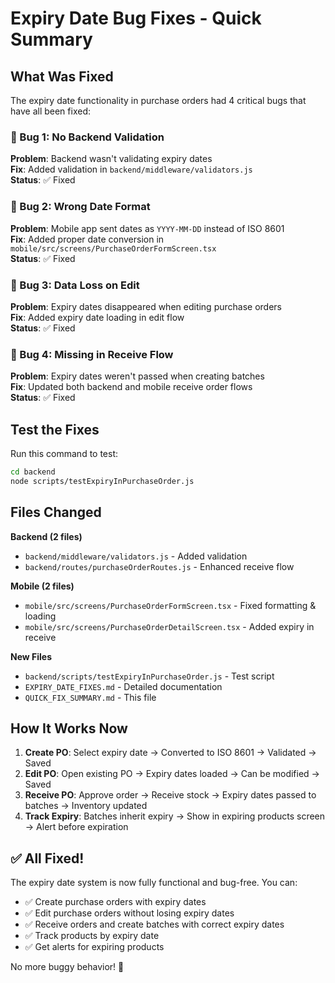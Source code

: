 # Expiry Date Bug Fixes - Quick Summary

## What Was Fixed

The expiry date functionality in purchase orders had 4 critical bugs that have all been fixed:

### 🐛 Bug 1: No Backend Validation
**Problem**: Backend wasn't validating expiry dates  
**Fix**: Added validation in `backend/middleware/validators.js`  
**Status**: ✅ Fixed

### 🐛 Bug 2: Wrong Date Format
**Problem**: Mobile app sent dates as `YYYY-MM-DD` instead of ISO 8601  
**Fix**: Added proper date conversion in `mobile/src/screens/PurchaseOrderFormScreen.tsx`  
**Status**: ✅ Fixed

### 🐛 Bug 3: Data Loss on Edit
**Problem**: Expiry dates disappeared when editing purchase orders  
**Fix**: Added expiry date loading in edit flow  
**Status**: ✅ Fixed

### 🐛 Bug 4: Missing in Receive Flow
**Problem**: Expiry dates weren't passed when creating batches  
**Fix**: Updated both backend and mobile receive order flows  
**Status**: ✅ Fixed

## Test the Fixes

Run this command to test:
```bash
cd backend
node scripts/testExpiryInPurchaseOrder.js
```

## Files Changed

**Backend (2 files)**
- `backend/middleware/validators.js` - Added validation
- `backend/routes/purchaseOrderRoutes.js` - Enhanced receive flow

**Mobile (2 files)**
- `mobile/src/screens/PurchaseOrderFormScreen.tsx` - Fixed formatting & loading
- `mobile/src/screens/PurchaseOrderDetailScreen.tsx` - Added expiry in receive

**New Files**
- `backend/scripts/testExpiryInPurchaseOrder.js` - Test script
- `EXPIRY_DATE_FIXES.md` - Detailed documentation
- `QUICK_FIX_SUMMARY.md` - This file

## How It Works Now

1. **Create PO**: Select expiry date → Converted to ISO 8601 → Validated → Saved
2. **Edit PO**: Open existing PO → Expiry dates loaded → Can be modified → Saved
3. **Receive PO**: Approve order → Receive stock → Expiry dates passed to batches → Inventory updated
4. **Track Expiry**: Batches inherit expiry → Show in expiring products screen → Alert before expiration

## ✅ All Fixed!

The expiry date system is now fully functional and bug-free. You can:
- ✅ Create purchase orders with expiry dates
- ✅ Edit purchase orders without losing expiry dates
- ✅ Receive orders and create batches with correct expiry dates
- ✅ Track products by expiry date
- ✅ Get alerts for expiring products

No more buggy behavior! 🎉

